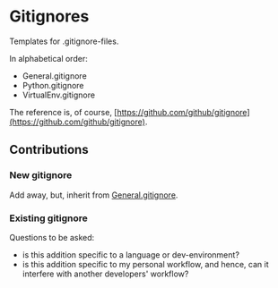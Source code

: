 # Gitignores

Templates for .gitignore-files.

In alphabetical order:

- General.gitignore
- Python.gitignore
- VirtualEnv.gitignore

The reference is, of course, [https://github.com/github/gitignore](https://github.com/github/gitignore).

## Contributions

### New gitignore

Add away, but, inherit from [General.gitignore](./General.gitignore).

### Existing gitignore

Questions to be asked:

- is this addition specific to a language or dev-environment?
- is this addition specific to my personal workflow, and hence, can it
  interfere with another developers' workflow?
